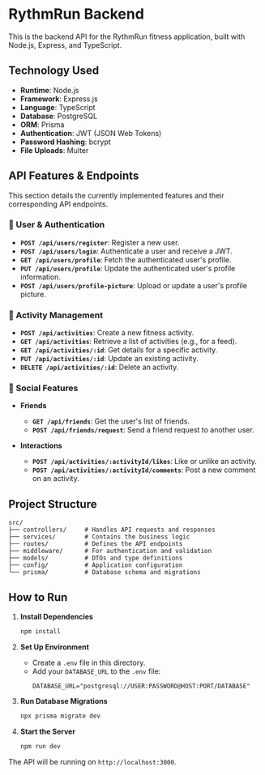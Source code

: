 # RythmRun Backend

This is the backend API for the RythmRun fitness application, built with Node.js, Express, and TypeScript.

## Technology Used

- **Runtime**: Node.js
- **Framework**: Express.js
- **Language**: TypeScript
- **Database**: PostgreSQL
- **ORM**: Prisma
- **Authentication**: JWT (JSON Web Tokens)
- **Password Hashing**: bcrypt
- **File Uploads**: Multer

## API Features & Endpoints

This section details the currently implemented features and their corresponding API endpoints.

### 👤 User & Authentication

- **`POST /api/users/register`**: Register a new user.
- **`POST /api/users/login`**: Authenticate a user and receive a JWT.
- **`GET /api/users/profile`**: Fetch the authenticated user's profile.
- **`PUT /api/users/profile`**: Update the authenticated user's profile information.
- **`POST /api/users/profile-picture`**: Upload or update a user's profile picture.

### 🏃 Activity Management

- **`POST /api/activities`**: Create a new fitness activity.
- **`GET /api/activities`**: Retrieve a list of activities (e.g., for a feed).
- **`GET /api/activities/:id`**: Get details for a specific activity.
- **`PUT /api/activities/:id`**: Update an existing activity.
- **`DELETE /api/activities/:id`**: Delete an activity.

### 👥 Social Features

- **Friends**

  - **`GET /api/friends`**: Get the user's list of friends.
  - **`POST /api/friends/request`**: Send a friend request to another user.

- **Interactions**
  - **`POST /api/activities/:activityId/likes`**: Like or unlike an activity.
  - **`POST /api/activities/:activityId/comments`**: Post a new comment on an activity.

## Project Structure

```
src/
├── controllers/     # Handles API requests and responses
├── services/        # Contains the business logic
├── routes/          # Defines the API endpoints
├── middleware/      # For authentication and validation
├── models/          # DTOs and type definitions
├── config/          # Application configuration
└── prisma/          # Database schema and migrations
```

## How to Run

1.  **Install Dependencies**

    ```bash
    npm install
    ```

2.  **Set Up Environment**

    - Create a `.env` file in this directory.
    - Add your `DATABASE_URL` to the `.env` file:
      ```
      DATABASE_URL="postgresql://USER:PASSWORD@HOST:PORT/DATABASE"
      ```

3.  **Run Database Migrations**

    ```bash
    npx prisma migrate dev
    ```

4.  **Start the Server**
    ```bash
    npm run dev
    ```

The API will be running on `http://localhost:3000`.
